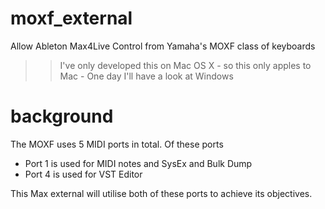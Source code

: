 # moxf_external

Allow Ableton Max4Live Control from Yamaha's MOXF class of keyboards

>> I've only developed this on Mac OS X - so this only apples to Mac - One day I'll have a look at Windows

# background

The MOXF uses 5 MIDI ports in total. Of these ports

* Port 1 is used for MIDI notes and SysEx and Bulk Dump
* Port 4 is used for VST Editor

This Max external will utilise both of these ports to achieve its objectives.


